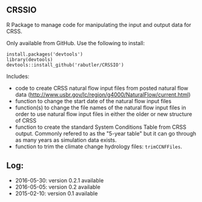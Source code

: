 ## CRSSIO
R Package to manage code for manipulating the input and output data for CRSS.

Only available from GitHub. Use the following to install:
```
install.packages('devtools')
library(devtools)
devtools::install_github('rabutler/CRSSIO')
```

Includes:
* code to create CRSS natural flow input files from posted natural flow data (http://www.usbr.gov/lc/region/g4000/NaturalFlow/current.html)
* function to change the start date of the natural flow input files
* function(s) to change the file names of the natural flow input files in order to use natural flow input files in either the older or new structure of CRSS
* function to create the standard System Conditions Table from CRSS output. Commonly refered to as the "5-year table" but it can go through as many years as simulation data exists.
* function to trim the climate change hydrology files: `trimCCNFFiles`.       

## Log:
* 2016-05-30: version 0.2.1 available
* 2016-05-05: version 0.2 available
* 2015-02-10: version 0.1 available
